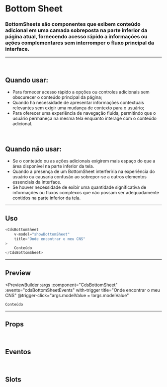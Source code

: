 # Bottom Sheet

### BottomSheets são componentes que exibem conteúdo adicional em uma camada sobreposta na parte inferior da página atual, fornecendo acesso rápido a informações ou ações complementares sem interromper o fluxo principal da interface.
---
<br />

## Quando usar:
- Para fornecer acesso rápido a opções ou controles adicionais sem obscurecer o conteúdo principal da página;
- Quando há necessidade de apresentar informações contextuais relevantes sem exigir uma mudança de contexto para o usuário;
- Para oferecer uma experiência de navegação fluida, permitindo que o usuário permaneça na mesma tela enquanto interage com o conteúdo adicional.


<br />

## Quando não usar:
- Se o conteúdo ou as ações adicionais exigirem mais espaço do que a área disponível na parte inferior da tela.
- Quando a presença de um BottomSheet interferiria na experiência do usuário ou causaria confusão ao sobrepor-se a outros elementos essenciais da interface.
- Se houver necessidade de exibir uma quantidade significativa de informações ou fluxos complexos que não possam ser adequadamente contidos na parte inferior da tela.

---

## Uso

```js
<CdsBottomSheet
	v-model="showBottomSheet"
	title="Onde encontrar o meu CNS"
>
	Conteúdo
</CdsBottomSheet>
```

---

## Preview

<PreviewBuilder
	:args
	:component="CdsBottomSheet"
	:events="cdsBottomSheetEvents"
	with-trigger
	title="Onde encontrar o meu CNS"
	@trigger-click="args.modelValue = !args.modelValue"
>
	Conteúdo
</PreviewBuilder>

---

## Props

<APITable
	name="BottomSheet"
	section="props"
/>
<br />

## Eventos

<APITable
	name="BottomSheet"
	section="events"
/>
<br />

## Slots

<APITable
	name="BottomSheet"
	section="slots"
/>

<script setup>
import { ref } from 'vue';
import CdsBottomSheet from '@/components/BottomSheet.vue';
const args = ref({});

const cdsBottomSheetEvents = [
	'update:model-value',
	'close'
];
</script>
